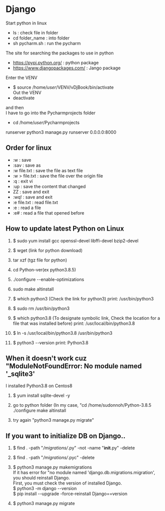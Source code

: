 # Django

Start python in linux
- ls : check file in folder
- cd folder_name : into folder
- sh pycharm.sh : run the pycharm

The site for searching the packages to use in python
- https://pypi.python.org/ : python package
- https://www.djangopackages.com/ : Jango package

Enter the VENV
- $ source /home/*user*/VENV/vDjBook/bin/activate  
Out the VENV
- deactivate

and then  
I have to go into the Pycharmprojects folder
- cd /home/*user*/Pycharmprojects

runserver
python3 manage.py runserver 0.0.0.0:8000

## Order for linux
- :w : save
- :sav : save as
- :w file.txt : save the file as text file
- :w > file.txt : save the file over the origin file
- :q : exit vi
- :up : save the content that changed
- ZZ : save and exit
- :wq! : save and exit
- :e file.txt : read file.txt
- :e : read a file
- :e# : read a file that opened before

## How to update latest Python on Linux

1. $ sudo yum install gcc openssl-devel libffi-devel bzip2-devel

2. $ wget (link for python download)

3. tar xzf (tgz file for python)

4. cd Python-ver(ex python3.8.5)

5. ./configure --enable-optimizations

6. sudo make altinstall

7. $ which python3 (Check the link for python3)
      print: /usr/bin/python3
      
8. $ sudo rm /usr/bin/python3

9. $ which python3.8 (To designate symbolic link, Check the location for a file that was installed before) 
      print: /usr/local/bin/python3.8
      
10. $ ln -s /usr/local/bin/python3.8 /usr/bin/python3

11. $ python3 --version
      print: Python3.8

## When it doesn't work cuz "ModuleNotFoundError: No module named '_sqlite3'

I installed Python3.8 on Centos8

1. $ yum install sqlite-devel -y

2. go to python folder
(In my case, "cd /home/sudonnoh/Python-3.8.5
./configure
make altinstall

3. try again "python3 manage.py migrate"


## If you want to initialize DB on Django..

1. $ find . -path "*/migrations/*.py" -not -name "__init__.py" -delete

2. $ find . -path "*/migrations/*.pyc"  -delete

3. $ python3 manage.py makemigrations  
     If it has error for "no module named 'django.db.migrations.migration', you should reinstall Django.  
     First, you must check the version of installed Django.  
     $ python3 -m django --version  
     $ pip install --upgrade -force-reinstall Django==version

4. $ python3 manage.py migrate  
